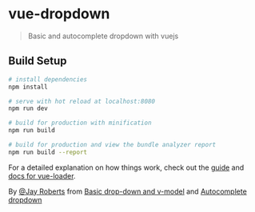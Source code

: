 # vue-dropdown

> Basic and autocomplete dropdown with vuejs

## Build Setup

``` bash
# install dependencies
npm install

# serve with hot reload at localhost:8080
npm run dev

# build for production with minification
npm run build

# build for production and view the bundle analyzer report
npm run build --report
```

For a detailed explanation on how things work, check out the [guide](http://vuejs-templates.github.io/webpack/) and [docs for vue-loader](http://vuejs.github.io/vue-loader).

By [@Jay Roberts](https://designhammer.com/about/staff/jay-roberts) from [Basic drop-down and v-model](https://designhammer.com/blog/reusable-vuejs-components-part-2-basic-drop-down-and-v-model) and [Autocomplete dropdown](https://designhammer.com/blog/reusable-vuejs-components-part-3-autocomplete-dropdown)